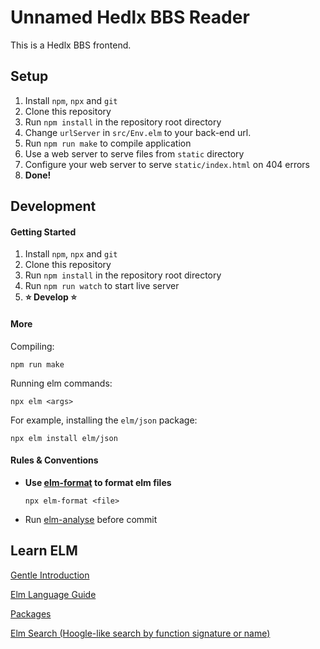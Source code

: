 # Unnamed Hedlx BBS Reader

This is a Hedlx BBS frontend.

## Setup

1. Install `npm`, `npx` and `git`
1. Clone this repository
1. Run `npm install` in the repository root directory
1. Change `urlServer` in `src/Env.elm` to your back-end url.
1. Run `npm run make` to compile application
1. Use a web server to serve files from `static` directory
1. Configure your web server to serve `static/index.html` on 404 errors
1. **Done!**

## Development

#### Getting Started

1. Install `npm`, `npx` and `git`
1. Clone this repository
1. Run `npm install` in the repository root directory
1. Run `npm run watch` to start live server
1. **⭐ Develop ⭐**

#### More

Compiling:
```
npm run make
```

Running elm commands:
```
npx elm <args>
```

For example, installing the `elm/json` package:

```
npx elm install elm/json
```

#### Rules & Conventions

- **Use [elm-format](https://github.com/avh4/elm-format) to format elm files**
    ```
    npx elm-format <file>
    ```

- Run [elm-analyse](https://github.com/stil4m/elm-analyse) before commit

## Learn ELM
[Gentle Introduction](https://elmprogramming.com/)

[Elm Language Guide](https://guide.elm-lang.org/)

[Packages](https://package.elm-lang.org/)

[Elm Search (Hoogle-like search by function signature or name)](https://klaftertief.github.io/elm-search/)

